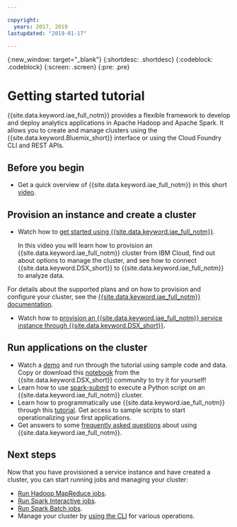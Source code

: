 ```yaml
---

copyright:
  years: 2017, 2019
lastupdated: "2019-01-17"

---
```


<!-- Attribute definitions -->
{:new_window: target="_blank"}
{:shortdesc: .shortdesc}
{:codeblock: .codeblock}
{:screen: .screen}
{:pre: .pre}

# Getting started tutorial

{{site.data.keyword.iae_full_notm}} provides a flexible framework to develop and deploy analytics applications in Apache Hadoop and Apache Spark. It allows you to create and manage clusters using the {{site.data.keyword.Bluemix_short}} interface or using the Cloud Foundry CLI and REST APIs.

## Before you begin

* Get a quick overview of {{site.data.keyword.iae_full_notm}} in this short [video](https://developer.ibm.com/clouddataservices/docs/analytics-engine/).

## Provision an instance and create a cluster
* Watch how to [get started using {{site.data.keyword.iae_full_notm}}](https://developer.ibm.com/clouddataservices/docs/analytics-engine/get-started).

  In this video you will learn how to provision an {{site.data.keyword.iae_full_notm}} cluster from IBM Cloud, find out about options to manage the cluster, and see how to connect {{site.data.keyword.DSX_short}} to {{site.data.keyword.iae_full_notm}} to analyze data.

 For details about the supported plans and on how to provision and configure your cluster, see the [{{site.data.keyword.iae_full_notm}} documentation](./provisioning.html).

* Watch how to [provision an {{site.data.keyword.iae_full_notm}} service instance through {{site.data.keyword.DSX_short}}](https://developer.ibm.com/clouddataservices/docs/analytics-engine/get-started/#provision).

## Run applications on the cluster

* Watch a [demo](https://developer.ibm.com/clouddataservices/docs/analytics-engine/get-started/#spark-notebook) and run through the tutorial using sample code and data. Copy or download this [notebook](https://datascience.ibm.com/exchange/public/entry/view/e2e70feb00a65760eb1bd683da285364) from the {{site.data.keyword.DSX_short}} community to try it for yourself!
* Learn how to use [spark-submit](https://developer.ibm.com/clouddataservices/docs/analytics-engine/get-started/#spark-submit) to execute a Python script on an {{site.data.keyword.iae_full_notm}} cluster.
* Learn how to programmatically use {{site.data.keyword.iae_full_notm}} through this [tutorial](https://github.com/IBM-Cloud/IBM-Analytics-Engine). Get access to sample scripts to start operationalizing your first applications.
* Get answers to some [frequently asked questions](./faq.html) about using {{site.data.keyword.iae_full_notm}}.

## Next steps
Now that you have provisioned a service instance and have created a cluster, you can start running jobs and managing your cluster:

- [Run Hadoop MapReduce jobs](./hadoop-mapreduce-jobs.html).
- [Run Spark Interactive jobs](./spark-interactive-notebooks-api.html).
- [Run Spark Batch jobs](./Livy-api.html).
- Manage your cluster by [using the CLI](/docs/analytics-engine-cli-plugin/analytics-engine-service-cli.html) for various operations.
